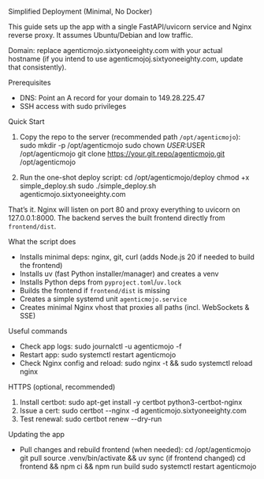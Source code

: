 Simplified Deployment (Minimal, No Docker)

This guide sets up the app with a single FastAPI/uvicorn service and Nginx reverse proxy. It assumes Ubuntu/Debian and low traffic.

Domain: replace agenticmojo.sixtyoneeighty.com with your actual hostname (if you intend to use agenticmojoj.sixtyoneeighty.com, update that consistently).

Prerequisites
- DNS: Point an A record for your domain to 149.28.225.47
- SSH access with sudo privileges

Quick Start
1) Copy the repo to the server (recommended path `/opt/agenticmojo`):
   sudo mkdir -p /opt/agenticmojo
   sudo chown $USER:$USER /opt/agenticmojo
   git clone https://your.git.repo/agenticmojo.git /opt/agenticmojo

2) Run the one-shot deploy script:
   cd /opt/agenticmojo/deploy
   chmod +x simple_deploy.sh
   sudo ./simple_deploy.sh agenticmojo.sixtyoneeighty.com

That’s it. Nginx will listen on port 80 and proxy everything to uvicorn on 127.0.0.1:8000. The backend serves the built frontend directly from `frontend/dist`.

What the script does
- Installs minimal deps: nginx, git, curl (adds Node.js 20 if needed to build the frontend)
- Installs uv (fast Python installer/manager) and creates a venv
- Installs Python deps from `pyproject.toml`/`uv.lock`
- Builds the frontend if `frontend/dist` is missing
- Creates a simple systemd unit `agenticmojo.service`
- Creates minimal Nginx vhost that proxies all paths (incl. WebSockets & SSE)

Useful commands
- Check app logs:
  sudo journalctl -u agenticmojo -f
- Restart app:
  sudo systemctl restart agenticmojo
- Check Nginx config and reload:
  sudo nginx -t && sudo systemctl reload nginx

HTTPS (optional, recommended)
1) Install certbot:
   sudo apt-get install -y certbot python3-certbot-nginx
2) Issue a cert:
   sudo certbot --nginx -d agenticmojo.sixtyoneeighty.com
3) Test renewal:
   sudo certbot renew --dry-run

Updating the app
- Pull changes and rebuild frontend (when needed):
  cd /opt/agenticmojo
  git pull
  source .venv/bin/activate && uv sync
  (if frontend changed) cd frontend && npm ci && npm run build
  sudo systemctl restart agenticmojo


